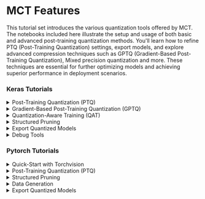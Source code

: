 # MCT Features
This tutorial set introduces the various quantization tools offered by MCT. 
The notebooks included here illustrate the setup and usage of both basic and advanced post-training quantization methods. 
You'll learn how to refine PTQ (Post-Training Quantization) settings, export models, and explore advanced compression 
techniques such as GPTQ (Gradient-Based Post-Training Quantization), Mixed precision quantization and more.
These techniques are essential for further optimizing models and achieving superior performance in deployment scenarios.

### Keras Tutorials

<details id="keras-ptq">
  <summary>Post-Training Quantization (PTQ)</summary>
  
  | Tutorial                     | Included Features                                                                                   |
  |------------------------------|-----------------------------------------------------------------------------------------------------|
  | [MobileNetV2](../imx500_notebooks/keras/example_keras_mobilenetv2_for_imx500.ipynb)  | &#x2705; PTQ                                                                                        |
  | [Mixed-Precision MobileNetV2](keras/example_keras_mobilenet_mixed_precision.ipynb) | &#x2705; PTQ <br/> &#x2705; Mixed-Precision                                                         |
  | [Nanodet-Plus](../imx500_notebooks/keras/example_keras_nanodet_plus_for_imx500.ipynb)             | &#x2705; PTQ                                                                                        |
  | [YoloV8-nano](keras/example_keras_yolov8n_object_detection_ptq.ipynb)              | &#x2705; PTQ                                                                                        |
  | [EfficientDetLite0](../imx500_notebooks/keras/example_keras_effdet_lite0_for_imx500.ipynb) | &#x2705; PTQ <br/> &#x2705; [sony-custom-layers](https://github.com/sony/custom_layers) integration |

</details>

<details id="keras-gptq">
  <summary>Gradient-Based Post-Training Quantization (GPTQ)</summary>

  | Tutorial                     | Included Features       |
  |------------------------------|---------------|
  | [MobileNetV2](keras/example_keras_mobilenet_gptq.ipynb)           | &#x2705; GPTQ |

</details>

<details id="keras-qat">
  <summary>Quantization-Aware Training (QAT)</summary>
  
  | Tutorial                                          | Included Features      |
  |---------------------------------------------------|--------------|
  | [QAT on MNIST](keras/example_keras_qat.ipynb) | &#x2705; QAT |

</details>


<details id="keras-pruning">
  <summary>Structured Pruning</summary>

  | Tutorial                                                            | Included Features          |
  |---------------------------------------------------------------------|------------------|
  | [Fully-Connected Model Pruning](keras/example_keras_pruning_mnist.ipynb) | &#x2705; Pruning |

</details>

<details id="keras-export">
  <summary>Export Quantized Models</summary>

  | Tutorial                                                                              | Included Features         |
  |---------------------------------------------------------------------------------------|-----------------|
  | [Exporter Usage](keras/example_keras_export.ipynb) | &#x2705; Export |
  
</details>

<details id="keras-debug">
  <summary>Debug Tools</summary>

  | Tutorial                                                                            | Included Features       |
  |-------------------------------------------------------------------------------------|-------------------------|
  | [Network Editor Usage](keras/example_keras_network_editor.ipynb) | &#x2705; Network Editor |
  
</details>

### Pytorch Tutorials


<details id="pytorch-quickstart-torchvision">
  <summary>Quick-Start with Torchvision</summary>
  
  | Tutorial                                                                                                        |
  |-----------------------------------------------------------------------------------------------------------------|
  | [Quick Start - Torchvision Pretrained Model](pytorch/example_quick_start_torchvision.ipynb) |

</details>


<details id="pytorch-ptq">
  <summary>Post-Training Quantization (PTQ)</summary>
  
  | Tutorial                                                                                                                              | Included Features                                                                                   |
  |---------------------------------------------------------------------------------------------------------------------------------------|-----------------------------------------------------------------------------------------------------|
  | [Training & Quantizing Model on MNIST](pytorch/example_pytorch_ptq_mnist.ipynb)                      | &#x2705; PTQ                                                                                        |
  | [Mixed-Precision MobileNetV2 on Cifar100](pytorch/example_pytorch_mobilenetv2_cifar100_mixed_precision.ipynb) | &#x2705; PTQ <br/> &#x2705; Mixed-Precision                                                         |
  | [SSDLite MobileNetV3 Quantization](pytorch/example_pytorch_ssdlite_mobilenetv3_ptq.ipynb)                                    | &#x2705; PTQ                                                                                        |

</details>



</details>

<details id="pytorch-pruning">
  <summary>Structured Pruning</summary>

  | Tutorial                                                                             | Included Features          |
  |--------------------------------------------------------------------------------------|------------------|
  | [Fully-Connected Model Pruning](pytorch/example_pytorch_pruning_mnist.ipynb) | &#x2705; Pruning |


</details>

<details id="pytorch-data-generation">
  <summary>Data Generation</summary>
  
  | Tutorial                                                                                                                          | Included Features                                                                 |
  |-----------------------------------------------------------------------------------------------------------------------------------|-----------------------------------------------------------------------------------|
  | [Data-Free Quantization using Data Generation](pytorch/example_pytorch_data_generation.ipynb) | &#x2705; PTQ <br/> &#x2705; Data-Free Quantization <br/> &#x2705; Data Generation |

</details>


<details id="pytorch-export">
  <summary>Export Quantized Models</summary>

  | Tutorial                                                                              | Included Features         |
  |---------------------------------------------------------------------------------------|-----------------|
  | [Exporter Usage](pytorch/example_pytorch_export.ipynb) | &#x2705; Export |
  
</details>
